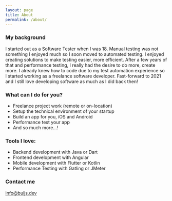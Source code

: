 ```yaml
---
layout: page
title: About
permalink: /about/
---
```


### My background

I started out as a Software Tester when I was 18. Manual testing was not something I enjoyed much so I soon moved to automated testing. I enjoyed creating solutions to make testing easier, more efficient. After a few years of that and performance testing, I really had the desire to do more, create more. I already knew how to code due to my test automation experience so I started working as a freelance software developer. Fast-forward to 2021 and I still love developing software as much as I did back then!

### What can I do for you?
* Freelance project work (remote or on-location)
* Setup the technical environment of your startup
* Build an app for you, iOS and Android
* Performance test your app
* And so much more...!

### Tools I love:
* Backend development with Java or Dart
* Frontend development with Angular
* Mobile development with Flutter or Kotlin
* Performance Testing with Gatling or JMeter

### Contact me

[info@buijs.dev](mailto:info@buijs.dev)
